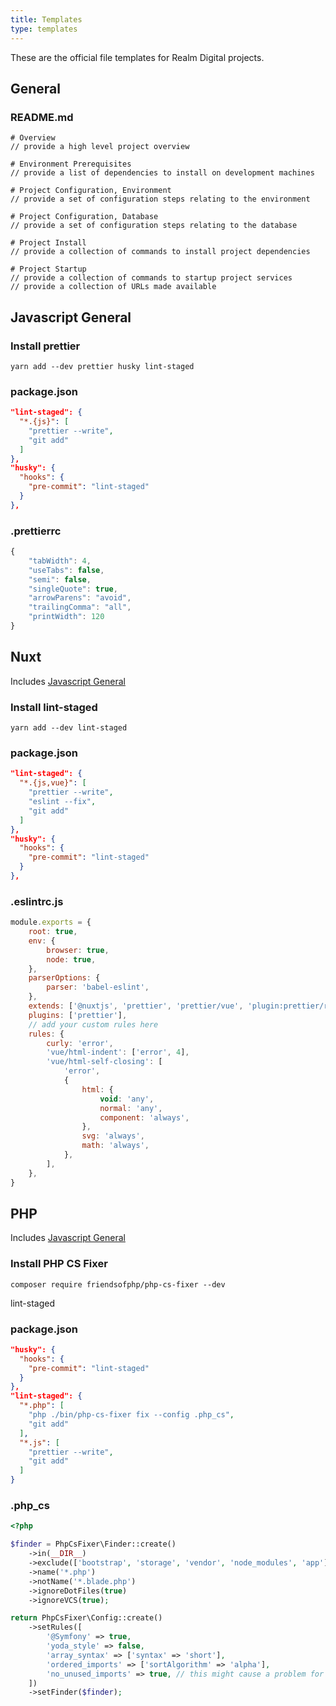```yaml
---
title: Templates
type: templates
---
```


These are the official file templates for Realm Digital projects.

## General

### README.md

```
# Overview
// provide a high level project overview

# Environment Prerequisites
// provide a list of dependencies to install on development machines

# Project Configuration, Environment
// provide a set of configuration steps relating to the environment

# Project Configuration, Database
// provide a set of configuration steps relating to the database

# Project Install
// provide a collection of commands to install project dependencies

# Project Startup
// provide a collection of commands to startup project services
// provide a collection of URLs made available
```

## Javascript General

### Install prettier

```shell script
yarn add --dev prettier husky lint-staged
```

### package.json

``` json
"lint-staged": {
  "*.{js}": [
    "prettier --write",
    "git add"
  ]
},
"husky": {
  "hooks": {
    "pre-commit": "lint-staged"
  }
},
```

### .prettierrc

``` js
{
    "tabWidth": 4,
    "useTabs": false,
    "semi": false,
    "singleQuote": true,
    "arrowParens": "avoid",
    "trailingComma": "all",
    "printWidth": 120
}
```

## Nuxt

Includes [Javascript General](#Javascript-General)

### Install lint-staged

```shell script
yarn add --dev lint-staged
```

### package.json

``` json
"lint-staged": {
  "*.{js,vue}": [
    "prettier --write",
    "eslint --fix",
    "git add"
  ]
},
"husky": {
  "hooks": {
    "pre-commit": "lint-staged"
  }
},
```

### .eslintrc.js

``` js
module.exports = {
    root: true,
    env: {
        browser: true,
        node: true,
    },
    parserOptions: {
        parser: 'babel-eslint',
    },
    extends: ['@nuxtjs', 'prettier', 'prettier/vue', 'plugin:prettier/recommended', 'plugin:nuxt/recommended'],
    plugins: ['prettier'],
    // add your custom rules here
    rules: {
        curly: 'error',
        'vue/html-indent': ['error', 4],
        'vue/html-self-closing': [
            'error',
            {
                html: {
                    void: 'any',
                    normal: 'any',
                    component: 'always',
                },
                svg: 'always',
                math: 'always',
            },
        ],
    },
}
```

## PHP

Includes [Javascript General](#Javascript-General)

### Install PHP CS Fixer

```shell script
composer require friendsofphp/php-cs-fixer --dev
```

lint-staged

### package.json

``` json
"husky": {
  "hooks": {
    "pre-commit": "lint-staged"
  }
},
"lint-staged": {
  "*.php": [
    "php ./bin/php-cs-fixer fix --config .php_cs",
    "git add"
  ],
  "*.js": [
    "prettier --write",
    "git add"
  ]
}
```


### .php_cs

``` php
<?php

$finder = PhpCsFixer\Finder::create()
    ->in(__DIR__)
    ->exclude(['bootstrap', 'storage', 'vendor', 'node_modules', 'app'])
    ->name('*.php')
    ->notName('*.blade.php')
    ->ignoreDotFiles(true)
    ->ignoreVCS(true);

return PhpCsFixer\Config::create()
    ->setRules([
        '@Symfony' => true,
        'yoda_style' => false,
        'array_syntax' => ['syntax' => 'short'],
        'ordered_imports' => ['sortAlgorithm' => 'alpha'],
        'no_unused_imports' => true, // this might cause a problem for Silex annotations and should be disabled
    ])
    ->setFinder($finder);

```
